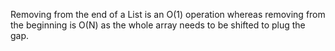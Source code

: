 ﻿Removing from the end of a List<T> is an O(1) operation whereas removing from the beginning is O(N) as the whole array needs to be shifted to plug the gap.